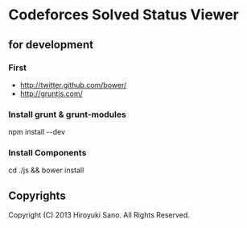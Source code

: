 # Codeforces Solved Status Viewer

## for development

### First
* http://twitter.github.com/bower/
* http://gruntjs.com/

### Install grunt & grunt-modules
npm install --dev

### Install Components
cd ./js && bower install

## Copyrights
Copyright (C) 2013 Hiroyuki Sano. All Rights Reserved.
